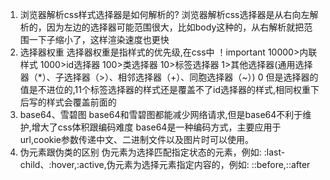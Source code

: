 1. 浏览器解析css样式选择器是如何解析的?
    浏览器解析css选择器是从右向左解析的，因为左边的选择器可能范围很大，比如body这种的，从右解析就把范围一下子缩小了，这样渲染速度也更快
2. 选择器权重
    选择器权重是指样式的优先级,在css中 ！important 10000>内联样式 1000>id选择器 100>类选择器 10>标签选择器 1>其他选择器(通用选择器（*）、子选择器（>）、相邻选择器（+）、同胞选择器（~）) 0
    但是选择器的值是不进位的,11个标签选择器的样式还是覆盖不了id选择器的样式,相同权重下后写的样式会覆盖前面的
3. base64、雪碧图
    base64和雪碧图都能减少网络请求,但是base64不利于维护,增大了css体积跟编码难度
    base64是一种编码方式，主要应用于url,cookie参数传递中文、二进制文件以及图片时可以使用。
4. 伪元素跟伪类的区别
    伪元素为选择匹配指定状态的元素，例如: :last-child、:hover,:active,伪元素为选择元素指定内容的，例如: ::before,::after
